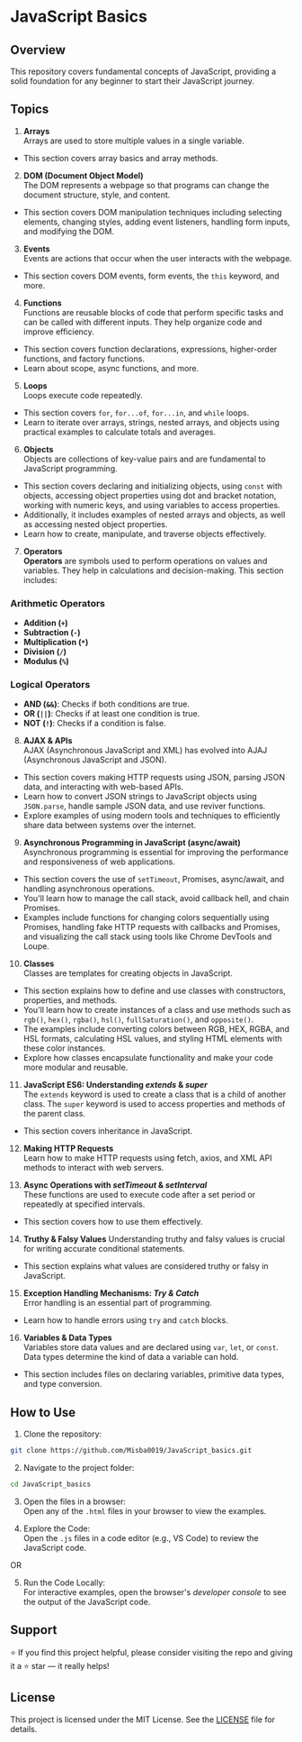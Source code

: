 # JavaScript Basics
## Overview
This repository covers fundamental concepts of JavaScript, providing a solid foundation for any beginner to start their JavaScript journey.

## Topics
1. **Arrays**  
Arrays are used to store multiple values in a single variable.
- This section covers array basics and array methods.

2. **DOM (Document Object Model)**  
The DOM represents a webpage so that programs can change the document structure, style, and content.
- This section covers DOM manipulation techniques including selecting elements, changing styles, adding event listeners, handling form inputs, and modifying the DOM.

3. **Events**  
Events are actions that occur when the user interacts with the webpage.
- This section covers DOM events, form events, the `this` keyword, and more.

4. **Functions**  
Functions are reusable blocks of code that perform specific tasks and can be called with different inputs. They help organize code and improve efficiency.
- This section covers function declarations, expressions, higher-order functions, and factory functions.
- Learn about scope, async functions, and more.

5. **Loops**  
Loops execute code repeatedly.
- This section covers `for`, `for...of`, `for...in`, and `while` loops.
- Learn to iterate over arrays, strings, nested arrays, and objects using practical examples to calculate totals and averages.

6. **Objects**  
Objects are collections of key-value pairs and are fundamental to JavaScript programming.
- This section covers declaring and initializing objects, using `const` with objects, accessing object properties using dot and bracket notation, working with numeric keys, and using variables to access properties.
- Additionally, it includes examples of nested arrays and objects, as well as accessing nested object properties.
- Learn how to create, manipulate, and traverse objects effectively.

7. **Operators**  
**Operators** are symbols used to perform operations on values and variables. They help in calculations and decision-making. This section includes:

### Arithmetic Operators
- **Addition (`+`)**
- **Subtraction (`-`)**
- **Multiplication (`*`)**
- **Division (`/`)**
- **Modulus (`%`)**

### Logical Operators
- **AND (`&&`)**: Checks if both conditions are true.
- **OR (`||`)**: Checks if at least one condition is true.
- **NOT (`!`)**: Checks if a condition is false.

8. **AJAX & APIs**  
AJAX (Asynchronous JavaScript and XML) has evolved into AJAJ (Asynchronous JavaScript and JSON).
- This section covers making HTTP requests using JSON, parsing JSON data, and interacting with web-based APIs.
- Learn how to convert JSON strings to JavaScript objects using `JSON.parse`, handle sample JSON data, and use reviver functions.
- Explore examples of using modern tools and techniques to efficiently share data between systems over the internet.

9. **Asynchronous Programming in JavaScript (async/await)**  
Asynchronous programming is essential for improving the performance and responsiveness of web applications.
- This section covers the use of `setTimeout`, Promises, async/await, and handling asynchronous operations.
- You'll learn how to manage the call stack, avoid callback hell, and chain Promises.
- Examples include functions for changing colors sequentially using Promises, handling fake HTTP requests with callbacks and Promises, and visualizing the call stack using tools like Chrome DevTools and Loupe.

10. **Classes**  
Classes are templates for creating objects in JavaScript.
- This section explains how to define and use classes with constructors, properties, and methods.
- You'll learn how to create instances of a class and use methods such as `rgb()`, `hex()`, `rgba()`, `hsl()`, `fullSaturation()`, and `opposite()`.
- The examples include converting colors between RGB, HEX, RGBA, and HSL formats, calculating HSL values, and styling HTML elements with these color instances.
- Explore how classes encapsulate functionality and make your code more modular and reusable.

11. **JavaScript ES6: Understanding *extends* & *super***  
The `extends` keyword is used to create a class that is a child of another class.
The `super` keyword is used to access properties and methods of the parent class.
- This section covers inheritance in JavaScript.

12. **Making HTTP Requests**  
Learn how to make HTTP requests using fetch, axios, and XML API methods to interact with web servers.

13. **Async Operations with *setTimeout* & *setInterval***  
These functions are used to execute code after a set period or repeatedly at specified intervals.
- This section covers how to use them effectively.

14. **Truthy & Falsy Values**
Understanding truthy and falsy values is crucial for writing accurate conditional statements.
- This section explains what values are considered truthy or falsy in JavaScript.

15. **Exception Handling Mechanisms: *Try & Catch***  
Error handling is an essential part of programming.
- Learn how to handle errors using `try` and `catch` blocks.

16. **Variables & Data Types**  
Variables store data values and are declared using `var`, `let`, or `const`. Data types determine the kind of data a variable can hold.
- This section includes files on declaring variables, primitive data types, and type conversion.

## How to Use
1. Clone the repository:
```bash
git clone https://github.com/Misba0019/JavaScript_basics.git
```

2. Navigate to the project folder:
```bash
cd JavaScript_basics
```
3. Open the files in a browser:  
Open any of the `.html` files in your browser to view the examples.
  
4. Explore the Code:  
Open the `.js` files in a code editor (e.g., VS Code) to review the JavaScript code.
  
OR  
  
5. Run the Code Locally:  
For interactive examples, open the browser's *developer console* to see the output of the JavaScript code.

## Support
⭐ If you find this project helpful, please consider visiting the repo and giving it a ⭐ star — it really helps!

## License
This project is licensed under the MIT License. See the [LICENSE](LICENSE) file for details.
